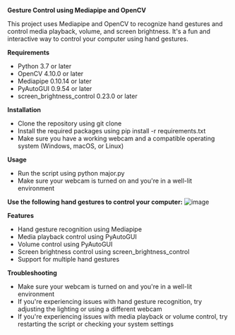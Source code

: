 ﻿**Gesture Control using Mediapipe and OpenCV**

This project uses Mediapipe and OpenCV to recognize hand gestures and control media playback, volume, and screen brightness. It's a fun and interactive way to control your computer using hand gestures.

**Requirements**

- Python 3.7 or later
- OpenCV 4.10.0 or later
- Mediapipe 0.10.14 or later
- PyAutoGUI 0.9.54 or later
- screen\_brightness\_control 0.23.0 or later


**Installation**

- Clone the repository using git clone 
- Install the required packages using pip install -r requirements.txt
- Make sure you have a working webcam and a compatible operating system (Windows, macOS, or Linux)

**Usage**

- Run the script using python major.py
- Make sure your webcam is turned on and you're in a well-lit environment

**Use the following hand gestures to control your computer:**
![image](https://github.com/user-attachments/assets/b4b890bc-92d7-48d2-8544-ec933c7d67b7)



**Features**

- Hand gesture recognition using Mediapipe
- Media playback control using PyAutoGUI
- Volume control using PyAutoGUI
- Screen brightness control using screen\_brightness\_control
- Support for multiple hand gestures


**Troubleshooting**

- Make sure your webcam is turned on and you're in a well-lit environment
- If you're experiencing issues with hand gesture recognition, try adjusting the lighting or using a different webcam
- If you're experiencing issues with media playback or volume control, try restarting the script or checking your system settings


